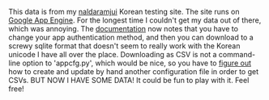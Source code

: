 This data is from my [naldaramjui](http://naldaramjui.com) Korean testing site. The site runs on [Google App Engine](https://developers.google.com/appengine/). For the longest time I couldn't get my data out of there, which was annoying. The [documentation](https://developers.google.com/appengine/docs/python/tools/uploadingdata) now notes that you have to change your app authentication method, and then you can download to a screwy sqlite format that doesn't seem to really work with the Korean unicode I have all over the place. Downloading as CSV is not a command-line option to 'appcfg.py', which would be nice, so you have to [figure out](http://nirvanatikku.tumblr.com/post/38490289648/appengine-download-csv-data) how to create and update by hand another configuration file in order to get CSVs. BUT NOW I HAVE SOME DATA! It could be fun to play with it. Feel free!
